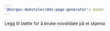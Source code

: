 ```yaml
---
'@norges-domstoler/dds-page-generator': minor
---
```


Legg til støtte for å bruke novalidate på et skjema

